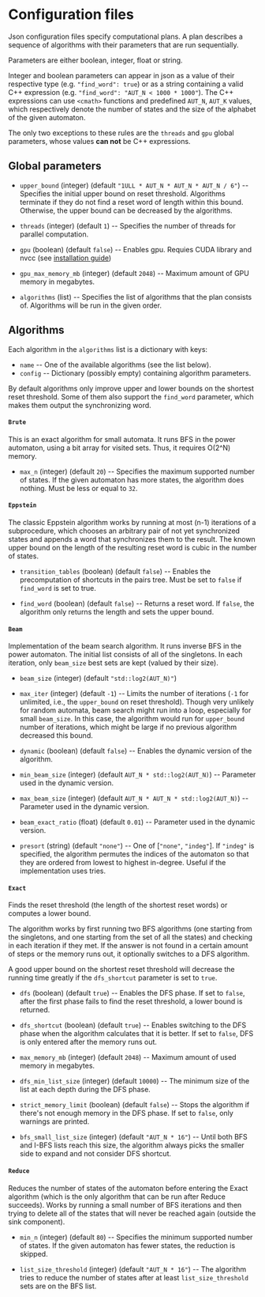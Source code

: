 # Configuration files

Json configuration files specify computational plans.
A plan describes a sequence of algorithms with their parameters that are run sequentially.

Parameters are either boolean, integer, float or string.

Integer and boolean parameters can appear in json as a value of their respective type (e.g. `"find_word": true`)
or as a string containing a valid C++ expression (e.g. `"find_word": "AUT_N < 1000 * 1000"`).
The C++ expressions can use `<cmath>` functions and predefined `AUT_N`, `AUT_K` values, which respectively denote the number of states and the size of the alphabet of the given automaton.

The only two exceptions to these rules are the `threads` and `gpu` global parameters, whose values **can not** be C++ expressions.

## Global parameters

* `upper_bound` (integer) (default `"1ULL * AUT_N * AUT_N * AUT_N / 6"`) -- Specifies the initial upper bound on reset threshold.
Algorithms terminate if they do not find a reset word of length within this bound.
Otherwise, the upper bound can be decreased by the algorithms.

* `threads` (integer) (default `1`) -- Specifies the number of threads for parallel computation.

* `gpu` (boolean) (default `false`) -- Enables gpu. Requies CUDA library and nvcc (see [installation guide](docs/install.md))

* `gpu_max_memory_mb` (integer) (default `2048`) -- Maximum amount of GPU memory in megabytes.

* `algorithms` (list) -- Specifies the list of algorithms that the plan consists of. Algorithms will be run in the given order.

## Algorithms

Each algorithm in the `algorithms` list is a dictionary with keys:
* `name` -- One of the available algorithms (see the list below).
* `config` -- Dictionary (possibly empty) containing algorithm parameters.

By default algorithms only improve upper and lower bounds on the shortest reset threshold.
Some of them also support the `find_word` parameter, which makes them output the synchronizing word. 

#### `Brute`

This is an exact algorithm for small automata.
It runs BFS in the power automaton, using a bit array for visited sets. Thus, it requires O(2^N) memory.

* `max_n` (integer) (default `20`) -- Specifies the maximum supported number of states.
If the given automaton has more states, the algorithm does nothing.
Must be less or equal to `32`.

#### `Eppstein`

The classic Eppstein algorithm works by running at most (n-1) iterations of a subprocedure, which chooses an arbitrary pair of not yet synchronized states and appends a word that synchronizes them to the result.
The known upper bound on the length of the resulting reset word is cubic in the number of states.

* `transition_tables` (boolean) (default `false`) --   Enables the precomputation of shortcuts in the pairs
  tree. Must be set to `false` if `find_word` is set to true.

* `find_word` (boolean) (default `false`) -- Returns a reset word. If `false`, the algorithm only returns the length and sets the upper bound.

#### `Beam`

Implementation of the beam search algorithm.
It runs inverse BFS in the power automaton.
The initial list consists of all of the singletons.
In each iteration, only `beam_size` best sets are kept (valued by their size).

* `beam_size` (integer) (default `"std::log2(AUT_N)"`)

* `max_iter` (integer) (default `-1`) -- Limits the number of iterations (`-1` for unlimited, i.e., the `upper_bound` on reset threshold).
Though very unlikely for random automata, beam search might run into a loop, especially for small `beam_size`.
In this case, the algorithm would run for `upper_bound` number of iterations, which might be large if no previous algorithm decreased this bound.

* `dynamic` (boolean) (default `false`) -- Enables the dynamic version of the algorithm.

* `min_beam_size` (integer) (default `AUT_N * std::log2(AUT_N)`) -- Parameter used in the dynamic version.

* `max_beam_size` (integer) (default `AUT_N * AUT_N * std::log2(AUT_N)`) -- Parameter used in the dynamic version.

* `beam_exact_ratio` (float) (default `0.01`) -- Parameter used in the dynamic version.

* `presort` (string) (default `"none"`) -- One of [`"none"`, `"indeg"`].
If `"indeg"` is specified, the algorithm permutes the indices of the automaton so that they are ordered from lowest to highest in-degree.
Useful if the implementation uses tries.

#### `Exact`

Finds the reset threshold (the length of the shortest reset words) or computes a lower bound.

The algorithm works by first running two BFS algorithms (one starting from the singletons, and one starting from the set of all the states) and checking in each iteration if they met.
If the answer is not found in a certain amount of steps or the memory runs out, it optionally switches to a DFS algorithm.

A good upper bound on the shortest reset threshold will decrease the running time greatly if the `dfs_shortcut` parameter is set to `true`.

* `dfs` (boolean) (default `true`) -- Enables the DFS phase. If set to `false`, after the first phase fails to find the reset threshold, a lower bound is returned.

* `dfs_shortcut` (boolean) (default `true`) -- Enables switching to the DFS phase when the algorithm calculates that it is better. If set to `false`, DFS is only entered after the memory runs out.

* `max_memory_mb` (integer) (default `2048`) -- Maximum amount of used memory in megabytes.

* `dfs_min_list_size` (integer) (default `10000`) -- The minimum size of the list at each depth during the DFS phase.

* `strict_memory_limit` (boolean) (default `false`) -- Stops the algorithm if there's not enough memory in the DFS phase. If set to `false`, only warnings are printed.

* `bfs_small_list_size` (integer) (default `"AUT_N * 16"`) -- Until both BFS and I-BFS lists reach this size, the algorithm always picks the smaller side to expand and not consider DFS shortcut.

#### `Reduce`

Reduces the number of states of the automaton before entering the Exact algorithm (which is the only algorithm that can be run after Reduce succeeds).
Works by running a small number of BFS iterations and then trying to delete all of the states that will never be reached again (outside the sink component).

* `min_n` (integer) (default `80`) -- Specifies the minimum supported number of states. If the given automaton has fewer states, the reduction is skipped.

* `list_size_threshold` (integer) (default `"AUT_N * 16"`) -- The algorithm tries to reduce the number of states after at least `list_size_threshold` sets are on the BFS list.
